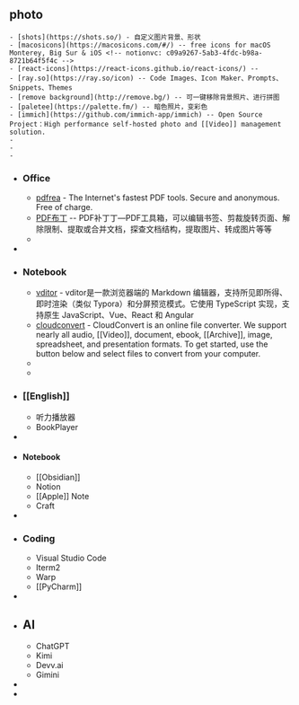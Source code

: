 ## photo
	- [shots](https://shots.so/) - 自定义图片背景、形状
	- [macosicons](https://macosicons.com/#/) -- free icons for macOS Monterey, Big Sur & iOS <!-- notionvc: c09a9267-5ab3-4fdc-b98a-8721b64f5f4c -->
	- [react-icons](https://react-icons.github.io/react-icons/) --
	- [ray.so](https://ray.so/icon) -- Code Images、Icon Maker、Prompts、Snippets、Themes
	- [remove background](http://remove.bg/) -- 可一键移除背景照片、进行拼图
	- [paletee](https://palette.fm/) -- 暗色照片，变彩色
	- [immich](https://github.com/immich-app/immich) -- Open Source Project：High performance self-hosted photo and [[Video]] management solution.
	-
	-
	-
- ### Office
	- [pdfrea](https://pdfreal.com/) - The Internet's fastest PDF tools. Secure and anonymous. Free of charge.
	- [PDF布丁](https://github.com/wmjordan/PDFPatcher) -- PDF补丁丁—PDF工具箱，可以编辑书签、剪裁旋转页面、解除限制、提取或合并文档，探查文档结构，提取图片、转成图片等等
	-
-
- ### Notebook
	- [vditor](https://vditor.vercel.app) - vditor是一款浏览器端的 Markdown 编辑器，支持所见即所得、即时渲染（类似 Typora）和分屏预览模式。它使用 TypeScript 实现，支持原生 JavaScript、Vue、React 和 Angular
	- [cloudconvert](https://cloudconvert.com/pdf-to-docx) - CloudConvert is an online file converter. We support nearly all audio, [[Video]], document, ebook, [[Archive]], image, spreadsheet, and presentation formats. To get started, use the button below and select files to convert from your computer.
	-
	-
- ### [[English]]
	- 听力播放器
	- BookPlayer
-
- #### Notebook
	- [[Obsidian]]
	- Notion
	- [[Apple]] Note
	- Craft
-
- ### Coding
	- Visual Studio Code
	- Iterm2
	- Warp
	- [[PyCharm]]
-
- ## AI
	- ChatGPT
	- Kimi
	- Devv.ai
	- Gimini
-
-